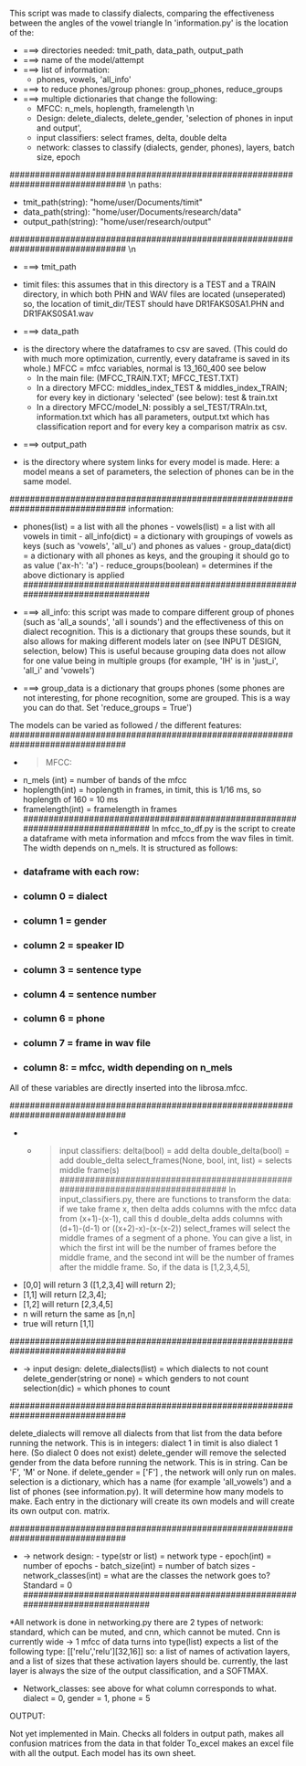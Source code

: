 

This script was made to classify dialects, comparing the effectiveness between the angles of the vowel triangle
In 'information.py' is the location of the:

+ ===> directories needed: tmit_path, data_path, output_path
+ ===> name of the model/attempt
+ ===> list of information:
    - phones, vowels, 'all_info'
+ ===> to reduce phones/group phones: group_phones, reduce_groups
+ ===> multiple dictionaries that change the following:
    - MFCC: n_mels, hoplength, framelength \n
    - Design: delete_dialects, delete_gender, 'selection of phones in input and output', 
    - input classifiers: select frames, delta, double delta 
    - network: classes to classify (dialects, gender, phones), layers, batch size, epoch 

############################################################################### \n
paths: 
- tmit_path(string): "home/user/Documents/timit"
- data_path(string): "home/user/Documents/research/data"
- output_path(string): "home/user/research/output"

############################################################################### \n
* ===> tmit_path
- timit files: this assumes that in this directory is a TEST and a TRAIN directory, in which both PHN and WAV files are located (unseperated)
so, the location of timit_dir/TEST should have DR1FAKS0SA1.PHN and DR1FAKS0SA1.wav


* ===> data_path
+ is the directory where the dataframes to csv are saved. (This could do with much more optimization, currently,
every dataframe is saved in its whole.)
MFCC = mfcc variables, normal is 13_160_400 see below
    -   In the main file: (MFCC_TRAIN.TXT; MFCC_TEST.TXT)
    -   In a directory MFCC: middles_index_TEST & middles_index_TRAIN; for every key in dictionary 'selected' (see below): test & train.txt
    -   In a directory MFCC/model_N: possibly a sel_TEST/TRAIn.txt, information.txt which has all parameters, output.txt which has classification report and
    for every key a comparison matrix as csv.

* ===> output_path
- is the directory where system links for every model is made.
Here: a model means a set of parameters, the selection of phones can be in the same model.

###############################################################################
information: 
- phones(list) = a list with all the phones
            -  vowels(list) = a list with all vowels in timit
             - all_info(dict) = a dictionary with groupings of vowels as keys (such as 'vowels', 'all_u') and phones as values
             - group_data(dict) = a dictionary with all phones as keys, and the grouping it should go to as value ('ax-h': 'a')
             - reduce_groups(boolean) = determines if the above dictionary is applied
###############################################################################

* ===> all_info: this script was made to compare different group of phones (such as 'all_a sounds', 'all i sounds') and the
effectiveness of this on dialect recognition. This is a dictionary that groups these sounds, but it also allows for
making different models later on (see INPUT DESIGN, selection, below) This is useful because grouping data does not allow
for one value being in multiple groups (for example, 'IH' is in 'just_i', 'all_i' and 'vowels')


* ===> group_data is a dictionary that groups phones (some phones are not interesting, for phone recognition, some are
grouped. This is a way you can do that. Set 'reduce_groups = True')


The models can be varied as followed / the different features:
###############################################################################
+ > MFCC:
- n_mels (int) = number of bands of the mfcc
- hoplength(int) = hoplength in frames, in timit, this is 1/16 ms, so hoplength of 160 = 10 ms
- framelength(int) = framelength in frames
###############################################################################
In mfcc_to_df.py is the script to create a dataframe with meta information and mfccs from the
wav files in timit. The width depends on n_mels.
It is structured as follows:
- ### dataframe with each row:
- ### column 0 = dialect
- ### column 1 = gender
-  ### column 2 = speaker ID
-  ### column 3 = sentence type
-  ### column 4 = sentence number
-  ### column 6 = phone
-  ### column 7 = frame in wav file
-  ### column 8: = mfcc, width depending on n_mels

All of these variables are directly inserted into the librosa.mfcc.

###############################################################################
+ - > input classifiers:
    > delta(bool) = add delta
    >  double_delta(bool) = add double_delta
    > select_frames(None, bool, int, list) = selects middle frame(s)
###############################################################################
In input_classifiers.py, there are functions to transform the data:
if we take frame x, then delta adds columns with the mfcc data from (x+1)-(x-1), call this d
double_delta adds columns with (d+1)-(d-1) or ((x+2)-x)-(x-(x-2))
select_frames will select the middle frames of a segment of a phone. You can give a list, in which the first int will be
the number of frames before the middle frame, and the second int will be the number of frames after the middle frame.
So, if the data is [1,2,3,4,5],
- [0,0] will return 3 ([1,2,3,4] will return 2);
- [1,1] will return [2,3,4];
- [1,2] will return [2,3,4,5]
- n will return the same as [n,n]
- true will return [1,1]


###############################################################################
* -> input design:
                delete_dialects(list) = which dialects to not count
                delete_gender(string or none) = which genders to not count
                selection(dic) = which phones to count

###############################################################################

delete_dialects will remove all dialects from that list from the data before running the network. This is in integers:
dialect 1 in timit is also dialect 1 here. (So dialect 0 does not exist)
delete_gender will remove the selected gender from the data before running the network. This is in string. Can be
'F', 'M' or None. if delete_gender = ['F'] , the network will only run on males.
selection is a dictionary, which has a name (for example 'all_vowels') and a list of phones (see information.py).
It will determine how many models to make. Each entry in the dictionary will create its own models and will create
its own output con. matrix.

###############################################################################
* -> network design:
              -  type(str or list) = network type
               - epoch(int) = number of epochs
              -    batch_size(int) = number of batch sizes
              -  network_classes(int) = what are the classes the network goes to? Standard = 0
###############################################################################

*All network is done in networking.py
there are 2 types of network: standard, which can be muted, and cnn, which cannot be muted. Cnn is currently wide ->
1 mfcc of data turns into
type(list) expects a list of the following type: [['relu','relu'][32,16]] so: a list of names of activation layers,
and a list of sizes that these activation layers should be. currently, the last layer is always the size of the output
classification, and a SOFTMAX.
- Network_classes: see above for what column corresponds to what. dialect = 0, gender = 1, phone = 5


OUTPUT:

Not yet implemented in Main.
Checks all folders in output path, makes all confusion matrices from the data in that folder
To_excel makes an excel file with all the output. Each model has its own sheet. 
